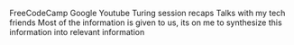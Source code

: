 FreeCodeCamp
Google
Youtube
Turing session recaps
Talks with my tech friends
Most of the information is given to us, its on me to synthesize this information into relevant information
